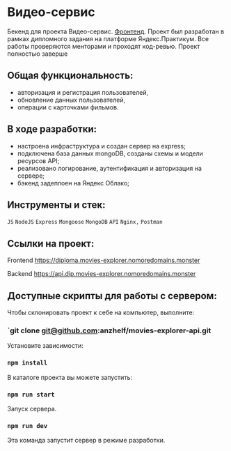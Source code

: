 # Видео-сервис

Бекенд для проекта Видео-сервис. [Фронтенд](https://github.com/anzhelf/movies-explorer-frontend).
Проект был разработан в рамках дипломного задания на платформе Яндекс.Практикум. Все работы проверяются менторами и проходят код-ревью. Проект полностью заверше

## Общая функциональность:

- авторизация и регистрация пользователей,
- обновление данных пользователей,
- операции с карточками фильмов.

## В ходе разработки:

- настроена инфраструктура и создан сервер на express;
- подключена база данных mongoDB, созданы схемы и модели ресурсов API;
- реализовано логирование, аутентификация и авторизация на сервере;
- бэкенд задеплоен на Яндекс Облако;

## Инструменты и стек:

`JS` `NodeJS` `Express` `Mongoose` `MongoDB` `API` `Nginx,` `Postman`

## Ссылки на проект:

Frontend https://diploma.movies-explorer.nomoredomains.monster

Backend https://api.dip.movies-explorer.nomoredomains.monster

## Доступные скрипты для работы с сервером:

Чтобы склонировать проект к себе на компьютер, выполните:

### `git clone git@github.com:anzhelf/movies-explorer-api.git

Установите зависимости:

### `npm install`

В каталоге проекта вы можете запустить:

### `npm run start`

Запуск сервера.

### `npm run dev`

Эта команда запустит сервер в режиме разработки.
